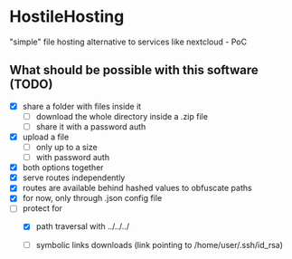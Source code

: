 # HostileHosting
"simple" file hosting alternative to services like nextcloud - PoC





## What should be possible with this software (TODO)

- [X] share a folder with files inside it
    - [ ] download the whole directory inside a .zip file
    - [ ] share it with a password auth
- [X] upload a file
    - [ ] only up to a size
    - [ ] with password auth
- [X] both options together
- [X] serve routes independently 
- [X] routes are available behind hashed values to obfuscate paths
- [X] for now, only through .json config file
- [ ] protect for
    - [X] path traversal with ../../../
    - [ ] symbolic links downloads (link pointing to /home/user/.ssh/id_rsa)
    
